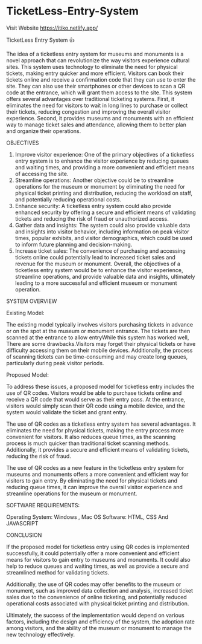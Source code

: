 # TicketLess-Entry-System

Visit Website https://itiko.netlify.app/

TicketLess Entry System 👍

The idea of a ticketless entry system for museums and monuments
is a novel approach that can revolutionize the way visitors experience cultural
sites. This system uses technology to eliminate the need for physical tickets,
making entry quicker and more efficient.
Visitors can book their tickets online and receive a confirmation code
that they can use to enter the site. They can also use their smartphones or
other devices to scan a QR code at the entrance, which will grant them access
to the site.
This system offers several advantages over traditional ticketing systems.
First, it eliminates the need for visitors to wait in long lines to purchase or
collect their tickets, reducing congestion and improving the overall visitor
experience. Second, it provides museums and monuments with an efficient
way to manage ticket sales and attendance, allowing them to better plan and
organize their operations.

OBJECTIVES

1. Improve visitor experience:
One of the primary objectives of a ticketless entry system is to enhance the
visitor experience by reducing queues and waiting times, and providing a more
convenient and efficient means of accessing the site.
2. Streamline operations:
Another objective could be to streamline operations for the museum or
monument by eliminating the need for physical ticket printing and distribution,
reducing the workload on staff, and potentially reducing operational costs.
3. Enhance security:
A ticketless entry system could also provide enhanced security by offering a
secure and efficient means of validating tickets and reducing the risk of fraud or
unauthorized access.
4. Gather data and insights:
The system could also provide valuable data and insights into visitor
behavior, including information on peak visitor times, popular exhibits, and visitor
demographics, which could be used to inform future planning and decision-making.
5. Increase ticket sales:
The convenience of purchasing and accessing tickets online could potentially
lead to increased ticket sales and revenue for the museum or monument.
Overall, the objectives of a ticketless entry system would be to enhance the
visitor experience, streamline operations, and provide valuable data and insights,
ultimately leading to a more successful and efficient museum or monument
operation.

SYSTEM OVERVIEW

Existing Model:

The existing model typically involves visitors purchasing tickets in advance
or on the spot at the museum or monument entrance. The tickets are then scanned at
the entrance to allow entryWhile this system has worked well,
There are some drawbacks.Visitors may forget their physical tickets or have
difficulty accessing them on their mobile devices. Additionally, the process of
scanning tickets can be time-consuming and may create long queues, particularly
during peak visitor periods.

Proposed Model:

To address these issues, a proposed model for ticketless entry includes the
use of QR codes. Visitors would be able to purchase tickets online and receive a QR
code that would serve as their entry pass. At the entrance, visitors would simply
scan their QR code using a mobile device, and the system would validate the ticket
and grant entry.

The use of QR codes as a ticketless entry system has several advantages. It
eliminates the need for physical tickets, making the entry process more convenient
for visitors. It also reduces queue times, as the scanning process is much quicker
than traditional ticket scanning methods. Additionally, it provides a secure and
efficient means of validating tickets, reducing the risk of fraud.

The use of QR codes as a new feature in the ticketless entry system for
museums and monuments offers a more convenient and efficient way for visitors to
gain entry. By eliminating the need for physical tickets and reducing queue times, it
can improve the overall visitor experience and streamline operations for the
museum or monument.

SOFTWARE REQUIREMENTS:

Operating System: Windows , Mac OS
Software: HTML, CSS And JAVASCRIPT

CONCLUSION

If the proposed model for ticketless entry using QR codes is implemented
successfully, it could potentially offer a more convenient and efficient means for
visitors to gain entry to museums and monuments. It could also help to reduce
queues and waiting times, as well as provide a secure and streamlined method for
validating tickets.

Additionally, the use of QR codes may offer benefits to the museum or
monument, such as improved data collection and analysis, increased ticket sales
due to the convenience of online ticketing, and potentially reduced operational
costs associated with physical ticket printing and distribution.

Ultimately, the success of the implementation would depend on various
factors, including the design and efficiency of the system, the adoption rate among
visitors, and the ability of the museum or monument to manage the new technology
effectively.



